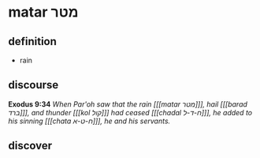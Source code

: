 # matar מטר

## definition

- rain

## discourse

**Exodus 9:34**
*When Par'oh saw that the rain \[[[matar מטר]]\], hail \[[[barad ברד]]\], and thunder \[[[kol קול]]\] had ceased \[[[chadal ח-ד-ל]]\], he added to his sinning \[[[chata ח-ט-א]]\], he and his servants.*

## discover